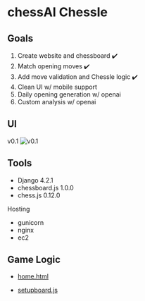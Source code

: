 # chessAI Chessle

## Goals 

1. Create website and chessboard :heavy_check_mark:
2. Match opening moves :heavy_check_mark: 
3. Add move validation and Chessle logic :heavy_check_mark:
4. Clean UI w/ mobile support
5. Daily opening generation w/ openai
6. Custom analysis w/ openai


## UI 
v0.1
![v0.1](https://i.imgur.com/bOytSVU.png)


## Tools
- Django 4.2.1
- chessboard.js 1.0.0
- chess.js 0.12.0

Hosting
- gunicorn
- nginx
- ec2

## Game Logic

- [home.html](https://github.com/ConnerMcCarthy/chessAI/blob/7670078d11e57e9127ca34dc4765a4407c6a6e6f/chessAI-project/chessle/templates/home.html)

- [setupboard.js](https://github.com/ConnerMcCarthy/chessAI/blob/7670078d11e57e9127ca34dc4765a4407c6a6e6f/chessAI-project/chessle/static/js/setupboard.js)


